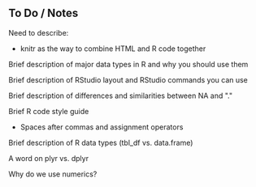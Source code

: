## To Do / Notes

Need to describe: 
- knitr as the way to combine HTML and R code together


Brief description of major data types in R and why you should use them

Brief description of RStudio layout and RStudio commands you can use

Brief description of differences and similarities between NA and "."

Brief R code style guide
 - Spaces after commas and assignment operators

Brief description of R data types (tbl_df vs. data.frame)

A word on plyr vs. dplyr

Why do we use numerics?